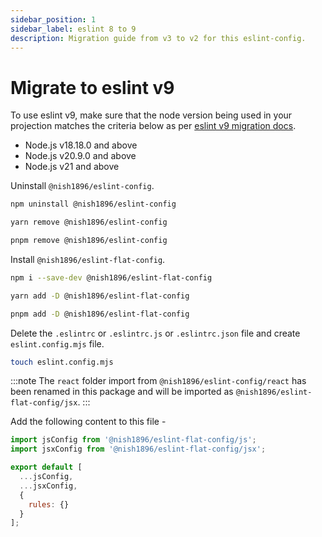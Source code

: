 ```yaml
---
sidebar_position: 1
sidebar_label: eslint 8 to 9
description: Migration guide from v3 to v2 for this eslint-config.
---
```


# Migrate to eslint v9

To use eslint v9, make sure that the node version being used in your projection matches the criteria below as per [eslint v9 migration docs](https://eslint.org/docs/latest/use/migrate-to-9.0.0#drop-old-node).

- Node.js v18.18.0 and above
- Node.js v20.9.0 and above
- Node.js v21 and above

Uninstall `@nish1896/eslint-config`.

```sh
npm uninstall @nish1896/eslint-config
```
```sh
yarn remove @nish1896/eslint-config
```
```sh
pnpm remove @nish1896/eslint-config
```

Install `@nish1896/eslint-flat-config`.
```sh
npm i --save-dev @nish1896/eslint-flat-config
```
```sh
yarn add -D @nish1896/eslint-flat-config
```
```sh
pnpm add -D @nish1896/eslint-flat-config
```

Delete the `.eslintrc` or `.eslintrc.js` or `.eslintrc.json` file and create `eslint.config.mjs` file.

```sh
touch eslint.config.mjs
```

:::note
The `react` folder import from `@nish1896/eslint-config/react` has been renamed in this package and will be imported as `@nish1896/eslint-flat-config/jsx`.
:::

Add the following content to this file -

```js
import jsConfig from '@nish1896/eslint-flat-config/js';
import jsxConfig from '@nish1896/eslint-flat-config/jsx';

export default [
  ...jsConfig,
  ...jsxConfig, 
  {
    rules: {}
  }
];
```
